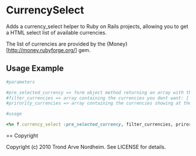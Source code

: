 # CurrencySelect

Adds a currency_select helper to Ruby on Rails projects, allowing you to get a HTML select list of available currencies.

The list of currencies are provided by the {Money}[http://money.rubyforge.org/] gem.

## Usage Example


```ruby
#parameters

#pre_selected_currency => form object method returning an array with the pre_selected_corrency: ['usd']
#filter_currencies => array containing the currencies you dont want: ['btn']
#prirority_currencies => array containing the currencies showing at the top: ['']

#usage

<%= f.currency_select :pre_selected_currency, filter_currencies, prirority_currencies, hash_options, hash_html_options %>
```

== Copyright

Copyright (c) 2010 Trond Arve Nordheim. See LICENSE for details.
